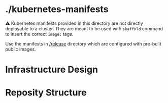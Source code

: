 # ./kubernetes-manifests

:warning: Kubernetes manifests provided in this directory are not directly
deployable to a cluster. They are meant to be used with `skaffold` command to
insert the correct `image:` tags.

Use the manifests in [/release](/release) directory which are configured with
pre-built public images.

# Infrastructure Design

# Reposity Structure
